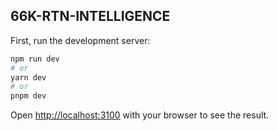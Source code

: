 ## 66K-RTN-INTELLIGENCE

First, run the development server:

```bash
npm run dev
# or
yarn dev
# or
pnpm dev
```

Open [http://localhost:3100](http://localhost:3000) with your browser to see the result.
